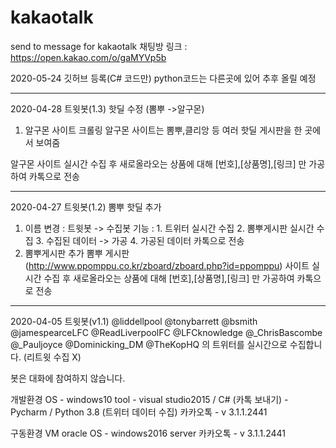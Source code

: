 # kakaotalk
send to message for kakaotalk
채팅방 링크 : https://open.kakao.com/o/gaMYVp5b



2020-05-24 깃허브 등록(C# 코드만)
python코드는 다른곳에 있어 추후 올릴 예정

 ----------------------
 2020-04-28
 트윗봇(1.3) 핫딜 수정 (뽐뿌 ->알구몬)
1. 알구몬 사이트 크롤링
알구몬 사이트는 뽐뿌,클리앙 등 여러 핫딜 게시판을 한 곳에서 보여줌

알구몬 사이트 실시간 수집 후 새로올라오는 상품에 대해  [번호],[상품명],[링크] 만 가공하여 카톡으로 전송

-----------------------
2020-04-27
트윗봇(1.2) 뽐뿌 핫딜 추가
1. 이름 변경 : 트윗봇 -> 수집봇
    기능 : 1. 트위터 실시간 수집
             2. 뽐뿌게시판 실시간 수집
             3. 수집된 데이터 -> 가공
             4. 가공된 데이터 카톡으로 전송
2.  뽐뿌게시판 추가
 뽐뿌 게시판(http://www.ppomppu.co.kr/zboard/zboard.php?id=ppomppu) 사이트 실시간 수집 후 새로올라오는 상품에 대해  [번호],[상품명],[링크] 만 가공하여 카톡으로 전송
 
-------------------------
2020-04-05
트윗봇(v1.1)
@liddellpool @tonybarrett @bsmith @jamespearceLFC @ReadLiverpoolFC @LFCknowledge @_ChrisBascombe @_Pauljoyce @Dominicking_DM @TheKopHQ 
의 트위터를 실시간으로 수집합니다. (리트윗 수집 X)

봇은 대화에 참여하지 않습니다.

개발환경
OS - windows10 
tool - visual studio2015 / C# (카톡 보내기)
      - Pycharm / Python 3.8 (트위터 데이터 수집)
카카오톡 - v 3.1.1.2441

구동환경 
VM oracle
OS - windows2016 server 
카카오톡 - v 3.1.1.2441

 

